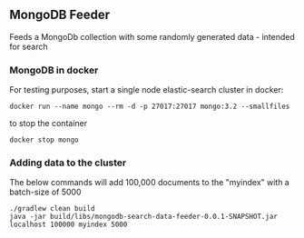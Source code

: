 ## MongoDB Feeder

Feeds a MongoDb collection with some randomly generated data - intended for search

### MongoDB in docker

For testing purposes, start a single node elastic-search cluster in docker:

```
docker run --name mongo --rm -d -p 27017:27017 mongo:3.2 --smallfiles

```

to stop the container

```
docker stop mongo
```

### Adding data to the cluster

The below commands will add 100,000 documents to the "myindex" with a batch-size of 5000

```
./gradlew clean build
java -jar build/libs/mongodb-search-data-feeder-0.0.1-SNAPSHOT.jar localhost 100000 myindex 5000
```
